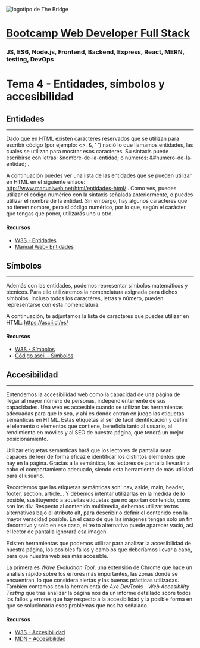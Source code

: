 ![logotipo de The Bridge](https://user-images.githubusercontent.com/27650532/77754601-e8365180-702b-11ea-8bed-5bc14a43f869.png "logotipo de The Bridge")

# [Bootcamp Web Developer Full Stack](https://www.thebridge.tech/bootcamps/bootcamp-fullstack-developer/)

### JS, ES6, Node.js, Frontend, Backend, Express, React, MERN, testing, DevOps

# **Tema 4** - Entidades, símbolos y accesibilidad

## Entidades
***
Dado que en HTML existen caracteres reservados que se utilizan para escribir código (por ejemplo: <>, &, ' ') nació lo que llamamos entidades, las cuales se utilizan para mostrar esos caracteres. Su sintaxis puede escribirse con letras: &nombre-de-la-entidad; o números: &#numero-de-la-entidad; .

A continuación puedes ver una lista de las entidades que se pueden utilizar en HTML en el siguiente enlace: http://www.manualweb.net/html/entidades-html/ . Como ves, puedes utilizar el código numérico con la sintaxis señalada anteriormente, o puedes utilizar el nombre de la entidad. Sin embargo, hay algunos caracteres que no tienen nombre, pero sí código numérico, por lo que, según el carácter que tengas que poner, utilizarás uno u otro. 


#### Recursos

- [W3S - Entidades](https://www.w3schools.com/html/html_entities.asp)
- [Manual Web- Entidades](http://www.manualweb.net/html/entidades-html/)

## Símbolos
***
Además con las entidades, podemos representar símbolos matemáticos y técnicos. Para ello utilizaremos la nomenclatura asignada para dichos símbolos. Incluso todos los caractéres, letras y número, pueden representarse con esta nomenclatura. 

A continuación, te adjuntamos la lista de caracteres que puedes utilizar en HTML: https://ascii.cl/es/ 


#### Recursos

- [W3S - Símbolos](https://www.w3schools.com/html/html_symbols.asp)
- [Código ascii - Símbolos](https://ascii.cl/es/)


## Accesibilidad
***
Entendemos la accesibilidad web como la capacidad de una página de llegar al mayor número de personas, independientemente de sus capacidades. Una web es accesible cuando se utilizan las herramientas adecuadas para que lo sea, y ahí es donde entran en juego las etiquetas semánticas en HTML. Estas etiquetas al ser de fácil identificación y definir el elemento o elementos que contiene, beneficia tanto al usuario, al rendimiento en móviles y al SEO de nuestra página, que tendrá un mejor posicionamiento. 

Utilizar etiquetas semánticas hará que los lectores de pantalla sean capaces de leer de forma eficaz e identificar los distintos elementos que hay en la página. Gracias a la semántica, los lectores de pantalla llevarán a cabo el comportamiento adecuado, siendo esta herramienta de más utilidad para el usuario. 

Recordemos que las etiquetas semánticas son: nav, aside, main, header, footer, section, article... Y debemos intentar utilizarlas en la medida de lo posible, sustituyendo a aquellas etiquetas que no aportan contenido, como son los div. Respecto al contenido multimedia, debemos utilizar textos alternativos bajo el atributo alt, para describir o definir el contenido con la mayor veracidad posible. En el caso de que las imágenes tengan solo un fin decorativo y solo en ese caso, el texto alternativo puede aparecer vacío, así el lector de pantalla ignorará esa imagen. 

Existen herramientas que podemos utilizar para analizar la accesibilidad de nuestra página, los posibles fallos y cambios que deberíamos llevar a cabo, para que nuestra web sea más accesible. 

La primera es *Wave Evaluation Tool*, una extensión de Chrome que hace un análisis rápido sobre los errores más importantes, las zonas donde se encuentran, lo que considera alertas y las buenas prácticas utilizadas. También contamos con la herramienta de *Axe DevTools - Web Accesibility Testing* que tras analizar la página nos da un informe detallado sobre todos los fallos y errores que hay respecto a la accesibilidad y la posible forma en que se solucionaría esos problemas que nos ha señalado.

#### Recursos

- [W3S - Accesibilidad](https://www.w3schools.com/html/html_accessibility.asp)
- [MDN - Accesibilidad](https://developer.mozilla.org/es/docs/Learn/Accessibility/HTML)



